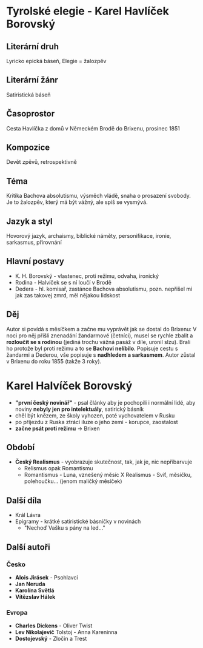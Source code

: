 # Tyrolské elegie - Karel Havlíček Borovský

## Literární druh
Lyricko epická báseň, Elegie = žalozpěv
## Literární žánr
Satiristická báseň
## Časoprostor
Cesta Havlíčka z domů v Německém Brodě do Brixenu, prosinec 1851
## Kompozice
Devět zpěvů, retrospektivně
## Téma
Kritika Bachova absolutismu, výsměch vládě, snaha o prosazení svobody. Je to žalozpěv, který má být vážný, ale spíš se vysmývá.
## Jazyk a styl
Hovorový jazyk, archaismy, biblické náměty, personifikace, ironie, sarkasmus, přirovnání
## Hlavní postavy
- K. H. Borovský - vlastenec, proti režimu, odvaha, ironický
- Rodina - Halvíček se s ní loučí v Brodě
- Dedera - hl. komisař, zastánce Bachova absolutismu, pozn. nepřišel mi jak zas takovej zmrd, měl nějakou lidskost
## Děj
Autor si povídá s měsíčkem a začne mu vyprávět jak se dostal do Brixenu: V noci pro něj přišli znenadání žandarmové (četníci), musel se rychle zbalit a **rozloučit se s rodinou** (jediná trochu vážná pasáž v díle, uronil slzu). Brali ho protože byl proti režimu a to se **Bachovi nelíbilo**. Popisuje cestu s žandarmi a Dederou, vše popisuje s **nadhledem a sarkasmem**. Autor zůstal v Brixenu do roku 1855 (takže 3 roky).
# Karel Halvíček Borovský
- **"první český novinář"** - psal články aby je pochopili i normální lidé, aby noviny **nebyly jen pro intelektuály**, satirický básník
- chěl být knězem, ze školy vyhozen, poté vychovatelem v Rusku
- po příjezdu z Ruska ztrácí iluze o jeho zemi - korupce, zaostalost
- **začne psát proti režimu** -> Brixen
## Období
- **Český Realismus** - vyobrazuje skutečnost, tak, jak je, nic nepřibarvuje
    - Relismus opak Romantismu
    - Romantismus - Luna, vznešený měsíc X Realismus - Sviť, měsíčku, polehoučku... (jenom maličký měsíček)
## Další díla
- Král Lávra
- Epigramy - krátké satiristické básničky v novinách
    - "Nechoď Vašku s pány na led..."
## Další autoři
### Česko
- **Alois Jirásek** - Psohlavci
- **Jan Neruda**
- **Karolína Světlá**
- **Vítězslav Hálek**
### Evropa
- **Charles Dickens** - Oliver Twist
- **Lev Nikolajevič** Tolstoj - Anna Kareninna
- **Dostojevský** - Zločin a Trest
